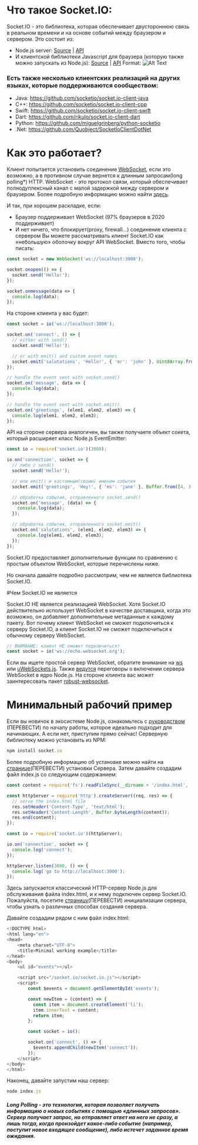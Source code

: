 # Что такое Socket.IO:
Socket.IO - это библиотека, которая обеспечивает двустороннюю связь в реальном времени и на основе событий между браузером и сервером.
Это состоит из:
* Node.js server: [Source](https://github.com/socketio/socket.io) | [API](https://socket.io/docs/v3/server-api/)
* И клиентской библиотеки Javascript для браузера (которую также можно запускать из Node.js): [Source](https://github.com/socketio/socket.io-client) | [API](https://socket.io/docs/v3/client-api/)
Format: ![Alt Text](https://socket.io/images/bidirectional-communication.png)

### Есть также несколько клиентских реализаций на других языках, которые поддерживаются сообществом:
* Java: https://github.com/socketio/socket.io-client-java
* C++: https://github.com/socketio/socket.io-client-cpp
* Swift: https://github.com/socketio/socket.io-client-swift
* Dart: https://github.com/rikulo/socket.io-client-dart
* Python: https://github.com/miguelgrinberg/python-socketio
* .Net: https://github.com/Quobject/SocketIoClientDotNet

# Как это работает?
Клиент попытается установить соединение [WebSocket](https://developer.mozilla.org/ru/docs/Web/API/WebSocket), если это возможно, а в противном случае вернется к длинным запросам(long polling*) HTTP.
WebSocket - это протокол связи, который обеспечивает полнодуплексный канал с малой задержкой между сервером и браузером. Более подробную информацию можно найти [здесь](https://ru.wikipedia.org/wiki/WebSocket).

И так, при хорошем раскладке, если:
* Браузер поддерживает WebSocket (97% браузеров в 2020 поддерживает)
* И нет ничего, что блокирует(proxy, firewall...) соединение клиента с сервером
Вы можете рассматривать клиент Socket.IO как «небольшую» оболочку вокруг API WebSocket.
Вместо того, чтобы писать:
```javascript
const socket = new WebSocket('ws://localhost:3000');

socket.onopen(() => {
  socket.send('Hello!');
});

socket.onmessage(data => {
  console.log(data);
});
```
На стороне клиента у вас будет:
```javascript
const socket = io('ws://localhost:3000');

socket.on('connect', () => {
  // either with send()
  socket.send('Hello!');

  // or with emit() and custom event names
  socket.emit('salutations', 'Hello!', { 'mr': 'john' }, Uint8Array.from([1, 2, 3, 4]));
});

// handle the event sent with socket.send()
socket.on('message', data => {
  console.log(data);
});

// handle the event sent with socket.emit()
socket.on('greetings', (elem1, elem2, elem3) => {
  console.log(elem1, elem2, elem3);
});
```
API на стороне сервера аналогичен, вы также получаете объект сокета, который расширяет класс Node.js EventEmitter:
```javascript
const io = require('socket.io')(3000);

io.on('connection', socket => {
  // либо с send()
  socket.send('Hello!');

  // или emit() и кастомным(своим) именем события
  socket.emit('greetings', 'Hey!', { 'ms': 'jane' }, Buffer.from([4, 3, 3, 1]));

  // обработка события, отправленного socket.send()
  socket.on('message', (data) => {
    console.log(data);
  });

  // обработка события, отправленного socket.emit()
  socket.on('salutations', (elem1, elem2, elem3) => {
    console.log(elem1, elem2, elem3);
  });
});
```
Socket.IO предоставляет дополнительные функции по сравнению с простым объектом WebSocket, которые перечислены ниже.

Но сначала давайте подробно рассмотрим, чем не является библиотека Socket.IO.

#Чем Socket.IO не является

Socket.IO НЕ является реализацией WebSocket. Хотя Socket.IO действительно использует WebSocket в качестве доставщика, когда это возможно, он добавляет дополнительные метаданные к каждому пакету.
Вот почему клиент WebSocket не сможет подключиться к серверу Socket.IO, а клиент Socket.IO не сможет подключиться к обычному серверу WebSocket.
```javascript
// ВНИМАНИЕ: клиент НЕ сможет подключиться!
const socket = io('ws://echo.websocket.org');
```
Если вы ищете простой сервер WebSocket, обратите внимание на [ws](https://github.com/websockets/ws) или [uWebSockets.js](https://github.com/uNetworking/uWebSockets.js). 
Также [ведутся](https://github.com/nodejs/node/issues/19308) переговоры о включении сервера WebSocket в ядро Node.js. 
На стороне клиента вас может заинтересовать пакет [robust-websocket](https://github.com/nathanboktae/robust-websocket).


# Минимальный рабочий пример
Если вы новичок в экосистеме Node.js, ознакомьтесь с [руководством](https://socket.io/get-started/chat) (ПЕРЕВЕСТИ) по началу работы, которое идеально подходит для начинающих.
А если нет, приступим прямо сейчас!
Серверную библиотеку можно установить из NPM:
```javascript
npm install socket.io
```
Более подробную информацию об установке можно найти на [странице](https://socket.io/docs/v3/server-installation/)(ПЕРЕВЕСТИ) установки Сервера.
Затем давайте создадим файл index.js со следующим содержанием:
```javascript
const content = require('fs').readFileSync(__dirname + '/index.html', 'utf8');

const httpServer = require('http').createServer((req, res) => {
  // serve the index.html file
  res.setHeader('Content-Type', 'text/html');
  res.setHeader('Content-Length', Buffer.byteLength(content));
  res.end(content);
});

const io = require('socket.io')(httpServer);

io.on('connection', socket => {
  console.log('connect');
});

httpServer.listen(3000, () => {
  console.log('go to http://localhost:3000');
});
```
Здесь запускается классический HTTP-сервер Node.js для обслуживания файла index.html, и к нему подключен сервер Socket.IO. Пожалуйста, посетите [страницу](https://socket.io/docs/v3/server-initialization/)(ПЕРЕВЕСТИ) инициализации сервера, чтобы узнать о различных способах создания сервера.

Давайте создадим рядом с ним файл index.html:
```javascript
<!DOCTYPE html>
<html lang="en">
<head>
    <meta charset="UTF-8">
    <title>Minimal working example</title>
</head>
<body>
    <ul id="events"></ul>

    <script src="/socket.io/socket.io.js"></script>
    <script>
        const $events = document.getElementById('events');

        const newItem = (content) => {
          const item = document.createElement('li');
          item.innerText = content;
          return item;
        };

        const socket = io();

        socket.on('connect', () => {
          $events.appendChild(newItem('connect'));
        });
    </script>
</body>
</html>
```
Наконец, давайте запустим наш сервер:
```javascript
node index.js
```


##### **Long Polling** - это технология, которая позволяет получать информацию о новых событиях с помощью «длинных запросов». Сервер получает запрос, но отправляет ответ на него не сразу, а лишь тогда, когда произойдет какое-либо событие (например, поступит новое входящее сообщение), либо истечет заданное время ожидания.
